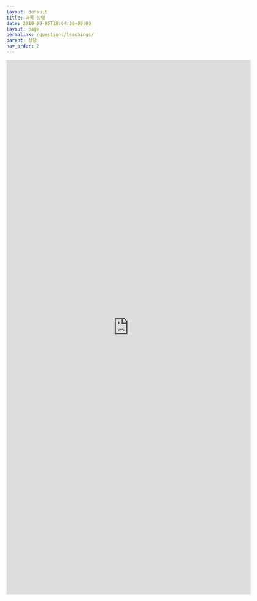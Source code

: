 ```yaml
---
layout: default
title: 과목 상담
date: 2018-09-05T18:04:38+09:00
layout: page
permalink: /questions/teachings/
parent: 상담
nav_order: 2
---
```

<iframe src="https://docs.google.com/forms/d/e/1FAIpQLSeprlrJkI_fL0Mv3YUOAWpzjKw5os9sW_MLdXrc_FBRzlh0-g/viewform?embedded=true" width="640" height="1400" frameborder="0" marginheight="0" marginwidth="0">로드 중...</iframe>